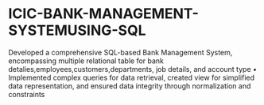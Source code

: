 # ICIC-BANK-MANAGEMENT-SYSTEMUSING-SQL
Developed a comprehensive SQL-based Bank Management System, encompassing multiple  relational table for bank detalies,employees,customers,departments, job details, and account type  • Implemented complex queries for data retrieval, created view for simplified data representation, and  ensured data integrity through normalization and constraints 
